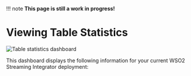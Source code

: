 !!! note
    **This page is still a work in progress!**
    
# Viewing Table Statistics

![Table statistics dashboard]({{base_path}}/images/streaming-integrator-grafana-dashboard/table_statistics_dashboard.png)

This dashboard displays the following information for your current WSO2 Streaming Integrator deployment: